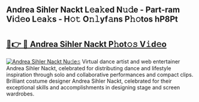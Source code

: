 ## Andrea Sihler Nackt L𝚎a𝚔ed N𝚞𝚍e - Part-ram Vi𝚍𝚎o L𝚎a𝚔s - H𝚘𝚝 O𝚗𝚕yf𝚊ns P𝚑𝚘tos hP8Pt

# <h2><a href="http://kfeman6.oniu.top/?m=Andrea+Sihler+Nackt">🔗👉 🔴 Andrea Sihler Nackt P𝚑ot𝚘𝚜 V𝚒d𝚎o</a></h2>

[![Andrea Sihler Nackt Nu𝚍e𝚜](https://i.imgur.com/0qMVB7G.gif)](http://kfeman6.oniu.top/?m=Andrea+Sihler+Nackt)
Virtual dance artist and web entertainer Andrea Sihler Nackt, celebrated for distributing dance and lifestyle inspiration through solo and collaborative performances and compact clips. Brilliant costume designer Andrea Sihler Nackt, celebrated for their exceptional skills and accomplishments in designing stage and screen wardrobes.  

